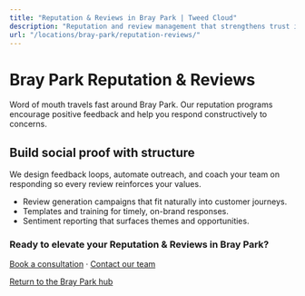 ```yaml
---
title: "Reputation & Reviews in Bray Park | Tweed Cloud"
description: "Reputation and review management that strengthens trust in Bray Park."
url: "/locations/bray-park/reputation-reviews/"
---
```


# Bray Park Reputation & Reviews

Word of mouth travels fast around Bray Park. Our reputation programs encourage positive feedback and help you respond constructively to concerns.

## Build social proof with structure

We design feedback loops, automate outreach, and coach your team on responding so every review reinforces your values.

- Review generation campaigns that fit naturally into customer journeys.
- Templates and training for timely, on-brand responses.
- Sentiment reporting that surfaces themes and opportunities.

### Ready to elevate your Reputation & Reviews in Bray Park?

[Book a consultation](/consultation/) · [Contact our team](/contact/)

[Return to the Bray Park hub](/locations/bray-park/)
